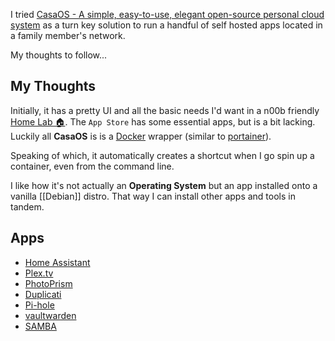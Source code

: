 I tried [CasaOS - A simple, easy-to-use, elegant open-source personal cloud system](https://casaos.io/) as a turn key solution to run a handful of self hosted apps located in a family member's network. 

My thoughts to follow...

## My Thoughts
Initially, it has a pretty UI and all the basic needs I'd want in a n00b friendly [Home Lab 🏠](📁developer/Home%20Lab%20🏠/Home%20Lab%20🏠.md). The `App Store` has some essential apps, but is a bit lacking. Luckily all **CasaOS** is is a [Docker](📁developer/Home%20Lab%20🏠/Docker.md) wrapper (similar to [portainer](📁developer/Home%20Lab%20🏠/portainer.md)). 

Speaking of which, it automatically creates a shortcut when I go spin up a container, even from the command line.   

I like how it's not actually an **Operating System** but an app installed onto a vanilla [[Debian]] distro. That way I can install other apps and tools in tandem. 



## Apps
- [Home Assistant](📁developer/Home%20Lab%20🏠/Home%20Assistant.md)
- [Plex.tv](📁developer/Home%20Lab%20🏠/Plex.tv.md)
- [PhotoPrism](📁developer/Home%20Lab%20🏠/PhotoPrism.md)
- [Duplicati](📁developer/Home%20Lab%20🏠/Duplicati.md)
- [Pi-hole](📁developer/Home%20Lab%20🏠/Pi-hole.md)
- [vaultwarden](📁developer/Home%20Lab%20🏠/vaultwarden.md)
- [SAMBA](📁developer/Home%20Lab%20🏠/SAMBA.md)